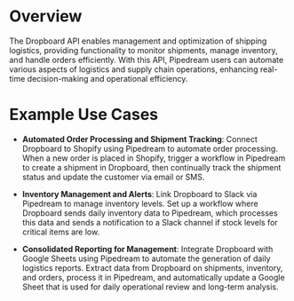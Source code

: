 # Overview

The Dropboard API enables management and optimization of shipping logistics, providing functionality to monitor shipments, manage inventory, and handle orders efficiently. With this API, Pipedream users can automate various aspects of logistics and supply chain operations, enhancing real-time decision-making and operational efficiency.

# Example Use Cases

- **Automated Order Processing and Shipment Tracking**: Connect Dropboard to Shopify using Pipedream to automate order processing. When a new order is placed in Shopify, trigger a workflow in Pipedream to create a shipment in Dropboard, then continually track the shipment status and update the customer via email or SMS.

- **Inventory Management and Alerts**: Link Dropboard to Slack via Pipedream to manage inventory levels. Set up a workflow where Dropboard sends daily inventory data to Pipedream, which processes this data and sends a notification to a Slack channel if stock levels for critical items are low.

- **Consolidated Reporting for Management**: Integrate Dropboard with Google Sheets using Pipedream to automate the generation of daily logistics reports. Extract data from Dropboard on shipments, inventory, and orders, process it in Pipedream, and automatically update a Google Sheet that is used for daily operational review and long-term analysis.
